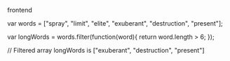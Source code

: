frontend

var words = ["spray", "limit", "elite", "exuberant", "destruction", "present"];

var longWords = words.filter(function(word){
  return word.length > 6;
});

// Filtered array longWords is ["exuberant", "destruction", "present"]